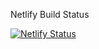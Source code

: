 Netlify Build Status

[![Netlify Status](https://api.netlify.com/api/v1/badges/2307c547-e6e4-4229-bd32-00c3da52075b/deploy-status)](https://app.netlify.com/sites/upbeat-leakey-ec77d7/deploys)